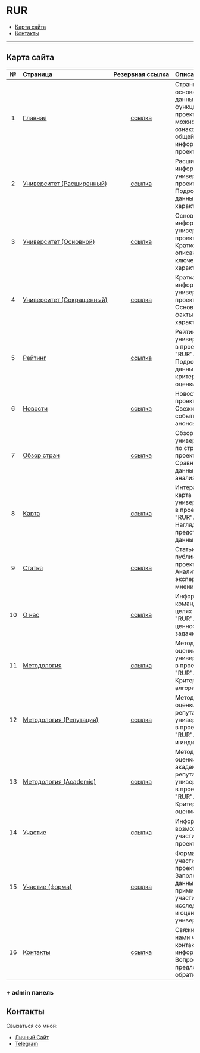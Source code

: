 # RUR
* [Карта сайта](#Карта-сайта)
* [Контакты](#Контакты)
___

## Карта сайта
| № | Страница | Резервная&nbsp;ссылка | Описание |
|:-:|:---------|:-----------------:|:---------|
| 1 | <a href="https://losenkov.dev/works/RUR/" target="_blank">Главная</a> | <a href="https://losenkov-9ev.github.io/RUR/dist/" target="_blank">ссылка</a> | Страница с основными данными и функциями проекта. Здесь можно ознакомиться с общей информацией о проекте "RUR". |
| 2 | <a href="https://losenkov.dev/works/RUR/university-extended.html" target="_blank">Университет&nbsp;(Расширенный)</a> | <a href="https://losenkov-9ev.github.io/RUR/dist/university-extended.html" target="_blank">ссылка</a> | Расширенная информация о университете в проекте "RUR". Подробные данные и характеристики. |
| 3 | <a href="https://losenkov.dev/works/RUR/university-main.html" target="_blank">Университет&nbsp;(Основной)</a> | <a href="https://losenkov-9ev.github.io/RUR/dist/university-main.html" target="_blank">ссылка</a> | Основная информация о университете в проекте "RUR". Краткое описание и ключевые характеристики. |
| 4 | <a href="https://losenkov.dev/works/RUR/university-abbreviated.html" target="_blank">Университет&nbsp;(Сокращенный)</a> | <a href="https://losenkov-9ev.github.io/RUR/dist/university-abbreviated.html" target="_blank">ссылка</a> | Краткая информация о университете в проекте "RUR". Основные факты и характеристики. |
| 5 | <a href="https://losenkov.dev/works/RUR/ranking.html" target="_blank">Рейтинг</a> | <a href="https://losenkov-9ev.github.io/RUR/dist/ranking.html" target="_blank">ссылка</a> | Рейтинг университетов в проекте "RUR". Подробные данные и критерии оценки. |
| 6 | <a href="https://losenkov.dev/works/RUR/news.html" target="_blank">Новости</a> | <a href="https://losenkov-9ev.github.io/RUR/dist/news.html" target="_blank">ссылка</a> | Новости проекта "RUR". Свежие события и анонсы. |
| 7 | <a href="https://losenkov.dev/works/RUR/country-overview.html" target="_blank">Обзор&nbsp;стран</a> | <a href="https://losenkov-9ev.github.io/RUR/dist/country-overview.html" target="_blank">ссылка</a> | Обзор университетов по странам в проекте "RUR". Сравнительные данные и анализ. |
| 8 | <a href="https://losenkov.dev/works/RUR/map.html" target="_blank">Карта</a> | <a href="https://losenkov-9ev.github.io/RUR/dist/map.html" target="_blank">ссылка</a> | Интерактивная карта университетов в проекте "RUR". Наглядное представление данных. |
| 9 | <a href="https://losenkov.dev/works/RUR/article.html" target="_blank">Статья</a> | <a href="https://losenkov-9ev.github.io/RUR/dist/article.html" target="_blank">ссылка</a> | Статьи и публикации в проекте "RUR". Аналитика и экспертные мнения. |
| 10 | <a href="https://losenkov.dev/works/RUR/about.html" target="_blank">О&nbsp;нас</a> | <a href="https://losenkov-9ev.github.io/RUR/dist/about.html" target="_blank">ссылка</a> | Информация о команде и целях проекта "RUR". Наши ценности и задачи. |
| 11 | <a href="https://losenkov.dev/works/RUR/methodology.html" target="_blank">Методология</a> | <a href="https://losenkov-9ev.github.io/RUR/dist/methodology.html" target="_blank">ссылка</a> | Методология оценки университетов в проекте "RUR". Критерии и алгоритмы. |
| 12 | <a href="https://losenkov.dev/works/RUR/methodology-reputation.html" target="_blank">Методология&nbsp;(Репутация)</a> | <a href="https://losenkov-9ev.github.io/RUR/dist/methodology-reputation.html" target="_blank">ссылка</a> | Методология оценки репутации университетов в проекте "RUR". Подходы и индикаторы. |
| 13 | <a href="https://losenkov.dev/works/RUR/methodology-academic.html" target="_blank">Методология&nbsp;(Academic)</a> | <a href="https://losenkov-9ev.github.io/RUR/dist/methodology-academic.html" target="_blank">ссылка</a> | Методология оценки академической репутации университетов в проекте "RUR". Критерии и оценки. |
| 14 | <a href="https://losenkov.dev/works/RUR/_participation.html" target="_blank">Участие</a> | <a href="https://losenkov-9ev.github.io/RUR/dist/_participation.html" target="_blank">ссылка</a> | Информация о возможностях участия в проекте |
| 15 | <a href="https://losenkov.dev/works/RUR/participation-form.html" target="_blank">Участие&nbsp;(форма)</a> | <a href="https://losenkov-9ev.github.io/RUR/dist/participation-form.html" target="_blank">ссылка</a> | Форма для участия в проекте "RUR". Заполните данные и примите участие в исследованиях и оценках университетов. |
| 16 | <a href="https://losenkov.dev/works/RUR/contacts.html" target="_blank">Контакты</a> | <a href="https://losenkov-9ev.github.io/RUR/dist/contacts.html" target="_blank">ссылка</a> | Свяжитесь с нами через контактную информацию. Вопросы, предложения и обратная связь. |

### + admin панель

## Контакты
Свызаться со мной:
* [Личный Сайт](https://losenkov.dev/)
* [Telegram](https://t.me/losenkov_dev/)
